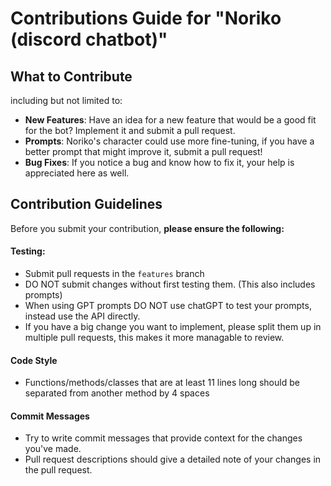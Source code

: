 # Contributions Guide for "Noriko (discord chatbot)"

## What to Contribute

including but not limited to:

- **New Features**: Have an idea for a new feature that would be a good fit for the bot? Implement it and submit a pull request.
- **Prompts**: Noriko's character could use more fine-tuning, if you have a better prompt that might improve it, submit a pull request!
- **Bug Fixes**: If you notice a bug and know how to fix it, your help is appreciated here as well.

## Contribution Guidelines

Before you submit your contribution, **please ensure the following:**

#### Testing:
- Submit pull requests in the `features` branch
- DO NOT submit changes without first testing them. (This also includes prompts)
- When using GPT prompts DO NOT use chatGPT to test your prompts, instead use the API directly.
- If you have a big change you want to implement, please split them up in multiple pull requests, this makes it more managable to review.

#### Code Style
- Functions/methods/classes that are at least 11 lines long should be separated from another method by 4 spaces

#### Commit Messages

- Try to write commit messages that provide context for the changes you've made.
- Pull request descriptions should give a detailed note of your changes in the pull request.


